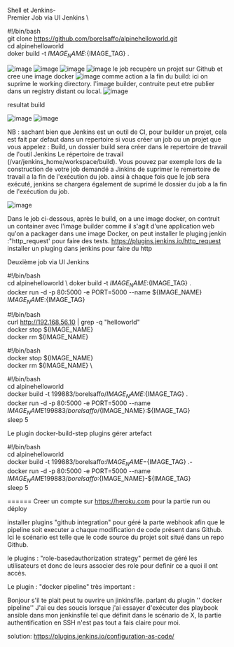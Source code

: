
Shell et Jenkins- \
Premier Job via UI Jenkins \

#!/bin/bash \
git clone https://github.com/borelsaffo/alpinehelloworld.git \
cd alpinehelloworld  \
doker build -t ${IMAGE_NAME}:${IMAGE_TAG} . 

![image](https://user-images.githubusercontent.com/27947973/204240822-19fd57e3-ccb1-453f-9e2d-a4507d618032.png)
![image](https://user-images.githubusercontent.com/27947973/204242225-559ec930-4ae1-4c86-a3b4-e4ea730438e6.png)
![image](https://user-images.githubusercontent.com/27947973/204242284-032cb514-f7ed-47c7-b679-fdba008f6ecd.png)
![image](https://user-images.githubusercontent.com/27947973/204242448-1816b3ce-dcef-460d-bff5-3a36f16d2641.png)
le job recupère un projet sur Github et cree une image docker
![image](https://user-images.githubusercontent.com/27947973/204242613-4d1c7ff5-64f1-4456-bf07-bfa2db70beb5.png)
comme action a la fin du build: ici on suprime le working directory.
l'image builder, contruite peut etre publier dans un registry distant ou local.
![image](https://user-images.githubusercontent.com/27947973/204243627-3742d2a2-29d4-4c50-ac17-690815cac0d7.png)

resultat build

![image](https://user-images.githubusercontent.com/27947973/204245481-d5339aee-970e-45d4-815d-7f511975fc38.png)
![image](https://user-images.githubusercontent.com/27947973/204245413-c3421c8b-b6f9-401e-8804-a589bf50d366.png)

NB : sachant bien que Jenkins est un outil de CI, pour builder un projet, cela est fait par defaut dans un repertoire
si vous créer un job ou un projet que vous appelez : Build, un dossier build sera créer dans le repertoire de travail de l'outil Jenkins
Le répertoire de travail (/var/jenkins_home/workspace/build). Vous pouvez par exemple lors de la construction de votre job demandé a Jinkins de suprimer le remertoire de travail a la fin de l'exécution du job. ainsi à chaque fois que le job sera exécuté, jenkins se chargera également de suprimé le dossier du job
a la fin de l'exécution du job.


![image](https://user-images.githubusercontent.com/27947973/204245976-9af49a50-c697-4876-b6ec-8dd7e2d949d9.png)






Dans le job ci-dessous, après le build, on a une image docker, on contruit un container avec l'image builder
comme il s'agit d'une application web qu'on a packager dans une image Docker, on peut installer le pluging jenkin :"http_request' pour faire des tests.
https://plugins.jenkins.io/http_request   installer un pluging dans jenkins  pour faire du http

Deuxième job via UI Jenkins

#!/bin/bash \
cd alpinehelloworld \ 
doker build -t ${IMAGE_NAME}:${IMAGE_TAG} . \
docker run -d -p 80:5000 -e PORT=5000 --name ${IMAGE_NAME} ${IMAGE_NAME}:${IMAGE_TAG}


#!/bin/bash   \
curl  http://192.168.56.10  | grep -q "helloworld" \
docker stop ${IMAGE_NAME}  \
docker rm ${IMAGE_NAME} 

#!/bin/bash \
docker stop ${IMAGE_NAME}  \
docker rm ${IMAGE_NAME}  \



#!/bin/bash \
cd alpinehelloworld  \
docker build -t 199883/borelsaffo/${IMAGE_NAME}:${IMAGE_TAG} . \
docker run -d -p 80:5000 -e PORT=5000 --name ${IMAGE_NAME} 199883/borelsaffo/${IMAGE_NAME}:${IMAGE_TAG} \
sleep 5




Le plugin  docker-build-step      plugins gérer artefact

#!/bin/bash  \
cd alpinehelloworld  \
docker build -t 199883/borelsaffo:${IMAGE_NAME}-${IMAGE_TAG} .- \
docker run -d -p 80:5000 -e PORT=5000 --name ${IMAGE_NAME} 199883/borelsaffo:${IMAGE_NAME}-${IMAGE_TAG} \
sleep 5


====== Creer un compte sur https://heroku.com   pour la partie run ou déploy


installer plugins "github integration"    pour géré la parte webhook afin que le pipeline soit executer a chaque modification de code présent dans Github.
Ici le scénario est telle que le code source du projet soit situé dans un repo Github.


le plugins : "role-basedauthorization strategy"  permet de géré les utilisateurs et donc de leurs associer des role pour definir ce a quoi il ont accès.


Le plugin : "docker pipeline" très important : 

Bonjour 
s'il te plait peut tu ouvrire un jinkinsfile. 
parlant du plugin '' docker pipeline'' J'ai eu des soucis lorsque j'ai essayer d'exécuter des playbook ansible dans mon jenkinsfile
tel que définit dans le scénario de X, la partie authentification en SSH n'est pas tout a fais claire pour moi.

solution:    https://plugins.jenkins.io/configuration-as-code/
